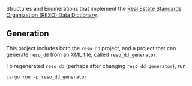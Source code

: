 Structures and Enumerations that implement the [Real Estate Standards
Organization (RESO) Data Dictionary][reso].

[reso]: https://ddwiki.reso.org/display/DDW17/RESO+Data+Dictionary+Wiki+v1.7


## Generation

This project includes both the `reso_dd` project, and a project that can
generate `reso_dd` from an XML file, called `reso_dd_generator`.

To regenerated `reso_dd` (perhaps after changing `reso_dd_generator`), run

```
cargo run -p reso_dd_generator
```
